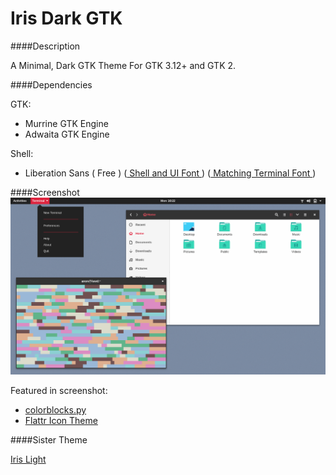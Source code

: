 Iris Dark GTK
====
####Description

A Minimal, Dark GTK Theme For GTK 3.12+ and GTK 2.

####Dependencies

GTK:
* Murrine GTK Engine
* Adwaita GTK Engine

Shell:
* Liberation Sans ( Free ) ([ Shell and UI Font ](http://dl.dafont.com/dl/?f=liberation_sans)) ([ Matching Terminal Font ](http://dl.dafont.com/dl/?f=liberation_mono))

####Screenshot
![Screenshot of GNOME 3.14 with Iris Dark GTK and Shell theme.](https://raw.githubusercontent.com/aqu0s/resources/master/Screenshot%20from%202015-05-25%2016%3A22%3A44.png)

Featured in screenshot:
* [colorblocks.py](https://raw.githubusercontent.com/zzggbb/colorblocks/master/colorblocks.py)
* [Flattr Icon Theme](https://github.com/NitruxSA/flattr-icons/archive/master.zip)

####Sister Theme

[Iris Light](https://github.com/xyl0n/iris-light)
